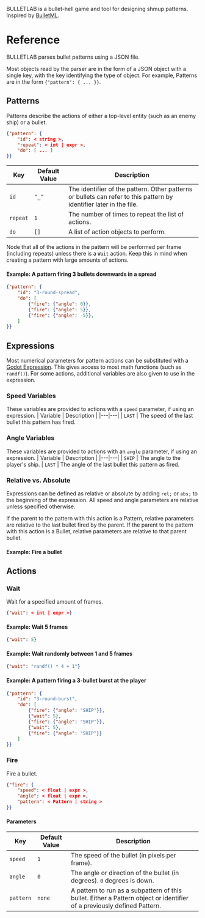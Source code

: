 BULLETLAB is a bullet-hell game and tool for designing shmup patterns.
Inspired by [BulletML](http://www.asahi-net.or.jp/~cs8k-cyu/bulletml/index_e.html).

# Reference

BULLETLAB parses bullet patterns using a JSON file.

Most objects read by the parser are in the form of a JSON object with a single key, with the key identifying the type of object.
For example, Patterns are in the form `{"pattern": { ... }}`.

## Patterns

Patterns describe the actions of either a top-level entity (such as an enemy ship) or a bullet.

```json
{"pattern": {
	"id": < string >,
	"repeat": < int | expr >,
	"do": [ ... ]
}}
```

| Key | Default Value | Description |
|---|---|---|
| `id` | `"_"` | The identifier of the pattern. Other patterns or bullets can refer to this pattern by identifier later in the file.
| `repeat` | `1` | The number of times to repeat the list of actions.
| `do` | `[]` | A list of action objects to perform.

Node that all of the actions in the pattern will be performed per frame (including repeats) unless there is a `Wait` action. Keep this in mind when creating a pattern with large amounts of actions.

#### Example: A pattern firing 3 bullets downwards in a spread

```json
{"pattern": {
	"id": "3-round-spread",
	"do": [
		{"fire": {"angle": 0}},
		{"fire": {"angle": 5}},
		{"fire": {"angle": -5}},
	]
}}
```

## Expressions

Most numerical parameters for pattern actions can be substituted with a [Godot Expression](https://docs.godotengine.org/en/stable/tutorials/scripting/evaluating_expressions.html). This gives access to most math functions (such as `randf()`).
For some actions, additional variables are also given to use in the expression.

### Speed Variables

These variables are provided to actions with a  `speed` parameter, if using an expression.
| Variable | Description |
|---|---|
| `LAST` | The speed of the last bullet this pattern has fired.

### Angle Variables

These variables are provided to actions with an `angle` parameter, if using an expression.
| Variable | Description |
|---|---|
| `SHIP` | The angle to the player's ship.
| `LAST` | The angle of the last bullet this pattern as fired.

### Relative vs. Absolute

Expressions can be defined as relative or absolute by adding `rel;` or `abs;` to the beginning of the expression. All speed and angle parameters are relative unless specified otherwise.

If the parent to the pattern with this action is a Pattern, relative parameters are relative to the last bullet fired by the parent.
If the parent to the pattern with this action is a Bullet, relative parameters are relative to that parent bullet.

#### Example: Fire a bullet 

## Actions

###  Wait

Wait for a specified amount of frames.

```json
{"wait": < int | expr >}
```

#### Example: Wait 5 frames
```json
{"wait": 5}
```

#### Example: Wait randomly between 1 and 5 frames
```json
{"wait": "randf() * 4 + 1"}
```

#### Example: A pattern firing a 3-bullet burst at the player
```json
{"pattern": {
	"id": "3-round-burst",
	"do": [
		{"fire": {"angle": "SHIP"}},
		{"wait": 5},
		{"fire": {"angle": "SHIP"}},
		{"wait": 5},
		{"fire": {"angle": "SHIP"}}
	]
}}
```

### Fire

Fire a bullet.

```json
{"fire": {
	"speed": < float | expr >,
	"angle": < float | expr >,
	"pattern": < Pattern | string >
}}
```

#### Parameters
| Key | Default Value | Description |
|---|---|---|
| `speed` | `1` | The speed of the bullet (in pixels per frame).
| `angle` | `0` | The angle or direction of the bullet (in degrees). `0` degrees is down.
| `pattern` | `none` | A pattern to run as a subpattern of this bullet. Either a Pattern object or identifier of a previously defined Pattern.


